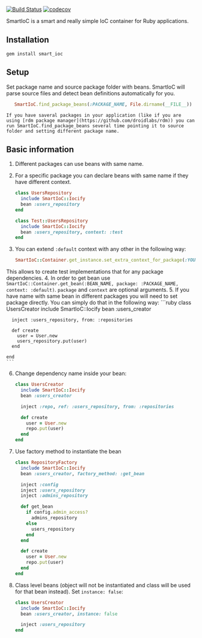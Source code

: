 [![Build Status](https://travis-ci.org/ddd-ruby/smart_ioc.png)](https://travis-ci.org/ddd-ruby/smart_ioc) [![codecov](https://codecov.io/gh/ddd-ruby/smart_ioc/branch/master/graph/badge.svg)](https://codecov.io/gh/ddd-ruby/smart_ioc)


SmartIoC is a smart and really simple IoC container for Ruby applications.

## Installation
`gem install smart_ioc`

## Setup
   Set package name and source package folder with beans. SmartIoC will parse source files and detect bean definitions automatically for you.

   ```ruby
      SmartIoC.find_package_beans(:PACKAGE_NAME, File.dirname(__FILE__))
   ```

    If you have saveral packages in your application (like if you are using [rdm package manager](https://github.com/droidlabs/rdm)) you can run SmartIoC.find_package_beans several time pointing it to source folder and setting different package name.

## Basic information
1. Different packages can use beans with same name.
2. For a specific package you can declare beans with same name if they have different context.
    ```ruby
    class UsersRepository
      include SmartIoC::Iocify
      bean :users_repository
    end

    class Test::UsersRepository
      include SmartIoC::Iocify
      bean :users_repository, context: :test
    end
    ```
3. You can extend `:default` context with any other in the following way:

   ```ruby
   SmartIoC::Container.get_instance.set_extra_context_for_package(:YOUR_PACKAGE_NAME, :test)
   ```
This allows to create test implementations that for any package dependencies.
4. In order to get bean use `SmartIoC::Container.get_bean(:BEAN_NAME, package: :PACKAGE_NAME, context: :default)`. `package` and `context` are optional arguments.
5. If you have name with same bean in different packages you will need to set package directly. You can simply do that in the following way:
    ```ruby
    class UsersCreator
      include SmartIoC::Iocify
      bean :users_creator

      inject :users_repository, from: :repositories

      def create
        user = User.new
        users_repository.put(user)
      end

    end
    ```
6. Change dependency name inside your bean:
    ```ruby
    class UsersCreator
      include SmartIoC::Iocify
      bean :users_creator

      inject :repo, ref: :users_repository, from: :repositories

      def create
        user = User.new
        repo.put(user)
      end
    end
    ```
7.  Use factory method to instantiate the bean
    ```ruby
    class RepositoryFactory
      include SmartIoC::Iocify
      bean :users_creator, factory_method: :get_bean

      inject :config
      inject :users_repository
      inject :admins_repository

      def get_bean
        if config.admin_access?
          admins_repository
        else
          users_repository
        end
      end

      def create
        user = User.new
        repo.put(user)
      end
    end
    ```
8. Class level beans (object will not be instantiated and class will be used for that bean instead). Set `instance: false`:

    ```ruby
    class UsersCreator
      include SmartIoC::Iocify
      bean :users_creator, instance: false

      inject :users_repository
    end
    ```
